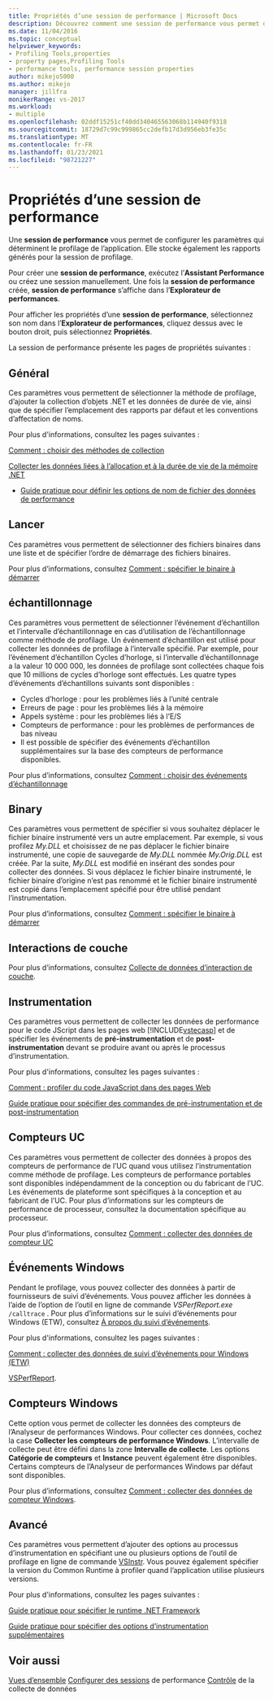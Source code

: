 ```yaml
---
title: Propriétés d’une session de performance | Microsoft Docs
description: Découvrez comment une session de performance vous permet de configurer les paramètres qui déterminent le mode de profilage de l’application.
ms.date: 11/04/2016
ms.topic: conceptual
helpviewer_keywords:
- Profiling Tools,properties
- property pages,Profiling Tools
- performance tools, performance session properties
author: mikejo5000
ms.author: mikejo
manager: jillfra
monikerRange: vs-2017
ms.workload:
- multiple
ms.openlocfilehash: 02ddf15251cf40dd340465563068b114940f9318
ms.sourcegitcommit: 18729d7c99c999865cc2defb17d3d956eb3fe35c
ms.translationtype: MT
ms.contentlocale: fr-FR
ms.lasthandoff: 01/23/2021
ms.locfileid: "98721227"
---
```

# <a name="performance-session-properties"></a>Propriétés d’une session de performance

Une **session de performance** vous permet de configurer les paramètres qui déterminent le profilage de l’application. Elle stocke également les rapports générés pour la session de profilage.

Pour créer une **session de performance**, exécutez l’**Assistant Performance** ou créez une session manuellement. Une fois la **session de performance** créée, **session de performance** s’affiche dans l’**Explorateur de performances**.

Pour afficher les propriétés d’une **session de performance**, sélectionnez son nom dans l’**Explorateur de performances**, cliquez dessus avec le bouton droit, puis sélectionnez **Propriétés**.

La session de performance présente les pages de propriétés suivantes :

## <a name="general"></a>Général

Ces paramètres vous permettent de sélectionner la méthode de profilage, d’ajouter la collection d’objets .NET et les données de durée de vie, ainsi que de spécifier l’emplacement des rapports par défaut et les conventions d’affectation de noms.

Pour plus d'informations, consultez les pages suivantes :

[Comment : choisir des méthodes de collection](../profiling/how-to-choose-collection-methods.md)

[Collecter les données liées à l’allocation et à la durée de vie de la mémoire .NET](../profiling/collecting-dotnet-memory-allocation-and-lifetime-data.md)

- [Guide pratique pour définir les options de nom de fichier des données de performance](../profiling/how-to-set-performance-data-file-name-options.md)

## <a name="launch"></a>Lancer

Ces paramètres vous permettent de sélectionner des fichiers binaires dans une liste et de spécifier l’ordre de démarrage des fichiers binaires.

Pour plus d’informations, consultez [Comment : spécifier le binaire à démarrer](../profiling/how-to-specify-the-binary-to-start.md)

## <a name="sampling"></a>échantillonnage

Ces paramètres vous permettent de sélectionner l’événement d’échantillon et l’intervalle d’échantillonnage en cas d’utilisation de l’échantillonnage comme méthode de profilage. Un événement d’échantillon est utilisé pour collecter les données de profilage à l’intervalle spécifié. Par exemple, pour l’événement d’échantillon Cycles d’horloge, si l’intervalle d’échantillonnage a la valeur 10 000 000, les données de profilage sont collectées chaque fois que 10 millions de cycles d’horloge sont effectués. Les quatre types d’événements d’échantillons suivants sont disponibles :

- Cycles d’horloge : pour les problèmes liés à l’unité centrale
- Erreurs de page : pour les problèmes liés à la mémoire
- Appels système : pour les problèmes liés à l’E/S
- Compteurs de performance : pour les problèmes de performances de bas niveau
- Il est possible de spécifier des événements d’échantillon supplémentaires sur la base des compteurs de performance disponibles.

Pour plus d’informations, consultez [Comment : choisir des événements d’échantillonnage](../profiling/how-to-choose-sampling-events.md)

## <a name="binary"></a>Binary
Ces paramètres vous permettent de spécifier si vous souhaitez déplacer le fichier binaire instrumenté vers un autre emplacement. Par exemple, si vous profilez *My.DLL* et choisissez de ne pas déplacer le fichier binaire instrumenté, une copie de sauvegarde de *My.DLL* nommée *My.Orig.DLL* est créée. Par la suite, *My.DLL* est modifié en insérant des sondes pour collecter des données. Si vous déplacez le fichier binaire instrumenté, le fichier binaire d’origine n’est pas renommé et le fichier binaire instrumenté est copié dans l’emplacement spécifié pour être utilisé pendant l’instrumentation.

Pour plus d’informations, consultez [Comment : spécifier le binaire à démarrer](../profiling/how-to-specify-the-binary-to-start.md)

## <a name="tier-interactions"></a>Interactions de couche

Pour plus d’informations, consultez [Collecte de données d’interaction de couche](../profiling/collecting-tier-interaction-data.md).

## <a name="instrumentation"></a>Instrumentation

Ces paramètres vous permettent de collecter les données de performance pour le code JScript dans les pages web [!INCLUDE[vstecasp](../code-quality/includes/vstecasp_md.md)] et de spécifier les événements de **pré-instrumentation** et de **post-instrumentation** devant se produire avant ou après le processus d’instrumentation.

Pour plus d'informations, consultez les pages suivantes :

[Comment : profiler du code JavaScript dans des pages Web](../profiling/how-to-profile-javascript-code-in-web-pages.md)

[Guide pratique pour spécifier des commandes de pré-instrumentation et de post-instrumentation](../profiling/how-to-specify-pre-and-post-instrument-commands.md)

## <a name="cpu-counters"></a>Compteurs UC

Ces paramètres vous permettent de collecter des données à propos des compteurs de performance de l’UC quand vous utilisez l’instrumentation comme méthode de profilage. Les compteurs de performance portables sont disponibles indépendamment de la conception ou du fabricant de l’UC. Les événements de plateforme sont spécifiques à la conception et au fabricant de l’UC. Pour plus d’informations sur les compteurs de performance de processeur, consultez la documentation spécifique au processeur.

Pour plus d’informations, consultez [Comment : collecter des données de compteur UC](../profiling/how-to-collect-cpu-counter-data.md)

## <a name="windows-events"></a>Événements Windows

Pendant le profilage, vous pouvez collecter des données à partir de fournisseurs de suivi d’événements. Vous pouvez afficher les données à l’aide de l’option de l’outil en ligne de commande *VSPerfReport.exe* `/calltrace` . Pour plus d’informations sur le suivi d’événements pour Windows (ETW), consultez [À propos du suivi d’événements](/windows/win32/etw/about-event-tracing).

Pour plus d'informations, consultez les pages suivantes :

[Comment : collecter des données de suivi d’événements pour Windows (ETW)](../profiling/how-to-collect-event-tracing-for-windows-etw-data.md)

[VSPerfReport](../profiling/vsperfreport.md).

## <a name="windows-counters"></a>Compteurs Windows

Cette option vous permet de collecter les données des compteurs de l’Analyseur de performances Windows. Pour collecter ces données, cochez la case **Collecter les compteurs de performance Windows**. L’intervalle de collecte peut être défini dans la zone **Intervalle de collecte**. Les options **Catégorie de compteurs** et **Instance** peuvent également être disponibles. Certains compteurs de l’Analyseur de performances Windows par défaut sont disponibles.

 Pour plus d’informations, consultez [Comment : collecter des données de compteur Windows](../profiling/how-to-collect-windows-counter-data.md).

## <a name="advanced"></a>Avancé

Ces paramètres vous permettent d’ajouter des options au processus d’instrumentation en spécifiant une ou plusieurs options de l’outil de profilage en ligne de commande [VSInstr](../profiling/vsinstr.md). Vous pouvez également spécifier la version du Common Runtime à profiler quand l’application utilise plusieurs versions.

Pour plus d'informations, consultez les pages suivantes :

[Guide pratique pour spécifier le runtime .NET Framework](../profiling/how-to-specify-the-dotnet-framework-runtime.md)

[Guide pratique pour spécifier des options d’instrumentation supplémentaires](../profiling/how-to-specify-additional-instrumentation-options.md)

## <a name="see-also"></a>Voir aussi

[Vues d’ensemble](../profiling/overviews-performance-tools.md) 
 [Configurer des sessions](../profiling/configuring-performance-sessions.md) 
 de performance [Contrôle](../profiling/controlling-data-collection.md) de la collecte de données
